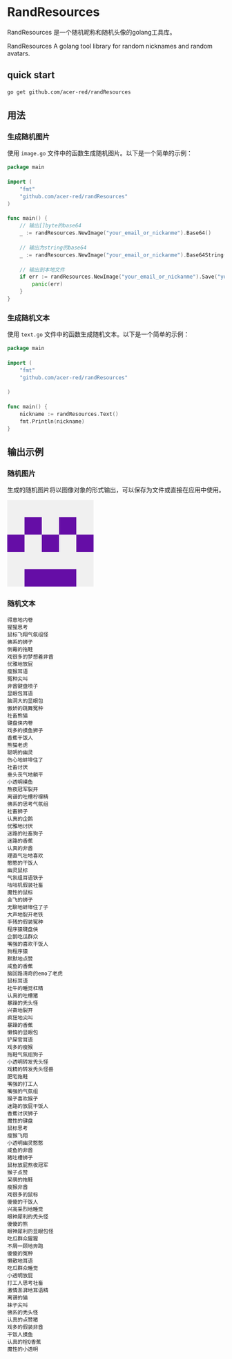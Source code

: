 # RandResources

RandResources 是一个随机昵称和随机头像的golang工具库。

RandResources A golang tool library for random nicknames and random avatars.

## quick start

```bash
go get github.com/acer-red/randResources
```

## 用法

### 生成随机图片

使用 `image.go` 文件中的函数生成随机图片。以下是一个简单的示例：

```go
package main

import (
    "fmt"
    "github.com/acer-red/randResources"
)

func main() {
    // 输出[]byte的base64
    _ := randResources.NewImage("your_email_or_nickanme").Base64()

    // 输出为string的base64
    _ := randResources.NewImage("your_email_or_nickanme").Base64String()

    // 输出到本地文件
    if err := randResources.NewImage("your_email_or_nickanme").Save("your_file_path"); err !=nil{
        panic(err)
    }
}
```

### 生成随机文本

使用 `text.go` 文件中的函数生成随机文本。以下是一个简单的示例：

```go
package main

import (
    "fmt"
    "github.com/acer-red/randResources"

)

func main() {
    nickname := randResources.Text()
    fmt.Println(nickname)
}
```

## 输出示例

### 随机图片

生成的随机图片将以图像对象的形式输出，可以保存为文件或直接在应用中使用。

![随机图片示例](example/random.png)

### 随机文本

```text
得意地内卷
猩猩思考
鼠标飞翔气氛组怪
佛系的狮子
倒霉的拖鞋
戏很多的梦想着非酋
优雅地放屁
瘦猴耳语
冤种尖叫
非酋键盘喷子
显眼包耳语
脑洞大的显眼包
傲娇的跳舞冤种
社畜熊猫
键盘侠内卷
戏多的摸鱼狮子
香蕉干饭人
熊猫老虎
聪明的幽灵
伤心地蚌埠住了
社畜讨厌
垂头丧气地躺平
小透明摸鱼
熬夜冠军裂开
离谱的吐槽柠檬精
佛系的思考气氛组
社畜狮子
认真的企鹅
优雅地讨厌
迷路的社畜狗子
迷路的香蕉
认真的非酋
理直气壮地喜欢
憨憨的干饭人
幽灵鼠标
气氛组耳语铁子
咕咕机假装社畜
魔性的鼠标
会飞的狮子
无聊地蚌埠住了子
大声地裂开老铁
手残的假装冤种
程序猿键盘侠
企鹅吃瓜群众
嘴强的喜欢干饭人
狗程序猿
默默地点赞
咸鱼的香蕉
脑回路清奇的emo了老虎
鼠标耳语
社牛的睡觉杠精
认真的吐槽猪
暴躁的秃头怪
兴奋地裂开
疯狂地尖叫
暴躁的香蕉
懒惰的显眼包
铲屎官耳语
戏多的瘦猴
拖鞋气氛组狗子
小透明转发秃头怪
戏精的转发秃头怪兽
肥宅拖鞋
嘴强的打工人
嘴强的气氛组
猴子喜欢猴子
迷路的放屁干饭人
香蕉讨厌狮子
魔性的键盘
鼠标思考
瘦猴飞翔
小透明幽灵憨憨
咸鱼的非酋
猪吐槽狮子
鼠标放屁熬夜冠军
猴子点赞
呆萌的拖鞋
瘦猴非酋
戏很多的鼠标
傻傻的干饭人
兴高采烈地睡觉
眼神犀利的秃头怪
傻傻的熊
眼神犀利的显眼包怪
吃瓜群众猩猩
不屑一顾地奔跑
傻傻的冤种
懒散地耳语
吃瓜群众睡觉
小透明放屁
打工人思考社畜
激情澎湃地耳语精
离谱的猫
袜子尖叫
佛系的秃头怪
认真的点赞猪
戏多的假装非酋
干饭人摸鱼
认真的栓Q香蕉
魔性的小透明
```
